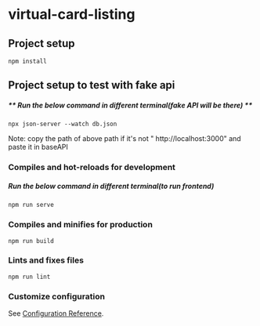 # virtual-card-listing

## Project setup
```
npm install
```
## Project setup to test with fake api

##### ** Run the below command in different terminal(fake API will be there) **
```
npx json-server --watch db.json
```

Note: copy the path of above path if it's not " http://localhost:3000" and paste it in baseAPI 

### Compiles and hot-reloads for development
##### Run the below command in different terminal(to run frontend)
```
npm run serve
```

### Compiles and minifies for production
```
npm run build
```

### Lints and fixes files
```
npm run lint
```

### Customize configuration
See [Configuration Reference](https://cli.vuejs.org/config/).
